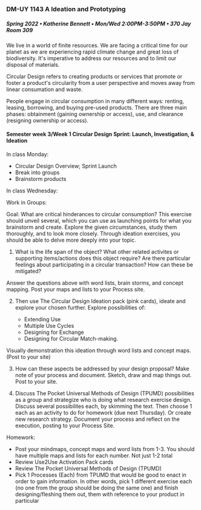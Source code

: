 ### DM-UY 1143 A Ideation and Prototyping
##### Spring 2022 • Katherine Bennett • Mon/Wed 2:00PM-3:50PM • 370 Jay Room 309


We live in a world of finite resources. We are facing a critical time for our planet as we are experiencing rapid climate change and great loss of biodiversity. It's imperative to address our resources and to limit our disposal of materials.

Circular Design refers to creating products or services that promote or foster a product's circularity from a user perspective and moves away from linear consumation and waste.

People engage in circular consumption in many different ways: renting, leasing, borrowing, and buying pre-used products. There are three main phases: obtainment (gaining ownership or access), use, and clearance (resigning ownership or access).

#### Semester week 3/Week 1 Circular Design Sprint: Launch, Investigation, & Ideation

In class Monday:
- Circular Design Overview; Sprint Launch
- Break into groups
- Brainstorm products

In class Wednesday:

Work in Groups:

Goal: What are critical hinderances to circular consumption? This exercise should unveil several, which you can use as launching points for what you brainstorm and create. Explore the given circumstances, study them thoroughly, and to look more closely. Through ideation exercises, you should be able to delve more deeply into your topic.



1. What is the life span of the object? What other related activites or supporting items/actions does this object require? Are there particular feelings about participating in a circular transaction? How can these be mitigated?

Answer the questions above with word lists, brain storms, and concept mapping. Post your maps and lists to your Process site.

2. Then use The Circular Design Ideation pack (pink cards), ideate and explore your chosen further. Explore possibilities of:

	- Extending Use
	- Multiple Use Cycles
	- Designing for Exchange
	- Designing for Circular Match-making. 

Visually demonstration this ideation through word lists and concept maps. (Post to your site)

3. How can these aspects be addressed by your design proposal? Make note of your process and document. Sketch, draw and map things out. Post to your site.


4. Discuss The Pocket Universal Methods of Design (TPUMD) possibilities as a group and strategize who is doing what research exercise design. Discuss several possibilites each, by skimming the text. Then choose 1 each as an activity to do for homework (due next Thursday). Or create new research strategy. Document your process and reflect on the execution, posting to your Process Site. 

Homework:
- Post your mindmaps, concept maps and word lists from 1-3. You should have multiple maps and lists for each number. Not just 1-2 total
- Review Use2Use Activation Pack cards
- Review The Pocket Universal Methods of Design (TPUMD)
- Pick 1 Processes (Each) from TPUMD that would be good to enact in order to gain information. In other words, pick 1 different exercise each (no one from the group should be doing the same one) and finish designing/fleshing them out, them with reference to your product in particular